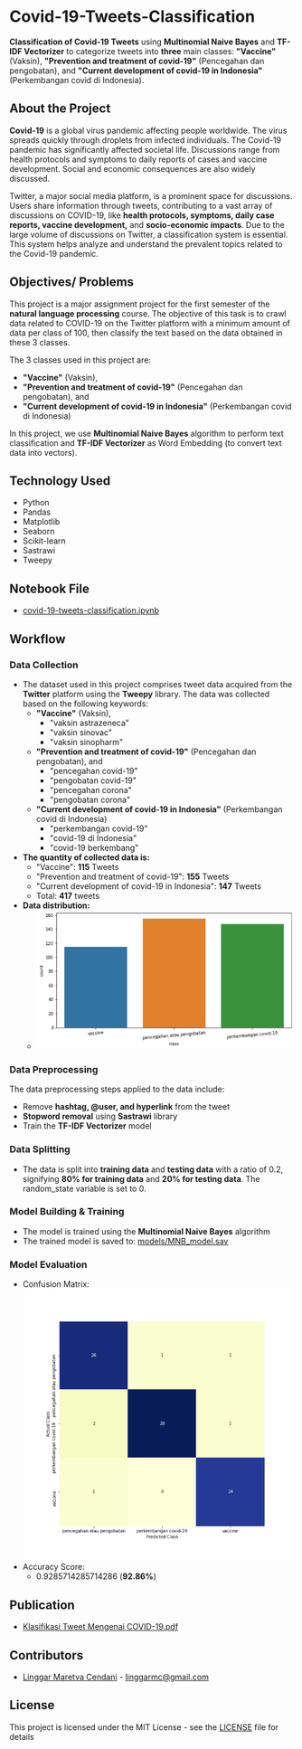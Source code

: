 # Covid-19-Tweets-Classification
**Classification of Covid-19 Tweets** using **Multinomial Naive Bayes** and **TF-IDF Vectorizer** to categorize tweets into **three** main classes: **"Vaccine"** (Vaksin), **"Prevention and treatment of covid-19"** (Pencegahan dan pengobatan), and **"Current development of covid-19 in Indonesia"** (Perkembangan covid di Indonesia).

## About the Project

**Covid-19** is a global virus pandemic affecting people worldwide. The virus spreads quickly through droplets from infected individuals. The Covid-19 pandemic has significantly affected societal life. Discussions range from health protocols and symptoms to daily reports of cases and vaccine development. Social and economic consequences are also widely discussed.

Twitter, a major social media platform, is a prominent space for discussions. Users share information through tweets, contributing to a vast array of discussions on COVID-19, like **health protocols, symptoms, daily case reports, vaccine development,** and **socio-economic impacts**. Due to the large volume of discussions on Twitter, a classification system is essential. This system helps analyze and understand the prevalent topics related to the Covid-19 pandemic.

## Objectives/ Problems

This project is a major assignment project for the first semester of the **natural language processing** course. The objective of this task is to crawl data related to COVID-19 on the Twitter platform with a minimum amount of data per class of 100, then classify the text based on the data obtained in these 3 classes.

The 3 classes used in this project are:
- **"Vaccine"** (Vaksin),
- **"Prevention and treatment of covid-19"** (Pencegahan dan pengobatan), and
- **"Current development of covid-19 in Indonesia"** (Perkembangan covid di Indonesia)

In this project, we use **Multinomial Naive Bayes** algorithm to perform text classification and **TF-IDF Vectorizer** as Word Embedding (to convert text data into vectors).

## Technology Used
* Python
* Pandas
* Matplotlib
* Seaborn
* Scikit-learn
* Sastrawi
* Tweepy

## Notebook File
* [covid-19-tweets-classification.ipynb](notebooks/covid-19-tweets-classification.ipynb)

## Workflow
### Data Collection
  - The dataset used in this project comprises tweet data acquired from the **Twitter** platform using the **Tweepy** library. The data was collected based on the following keywords:
    - **"Vaccine"** (Vaksin),
      - "vaksin astrazeneca"
      - "vaksin sinovac"
      - "vaksin sinopharm"
    - **"Prevention and treatment of covid-19"** (Pencegahan dan pengobatan), and
      - "pencegahan covid-19"
      - "pengobatan covid-19"
      - "pencegahan corona"
      - "pengobatan corona"
    - **"Current development of covid-19 in Indonesia"** (Perkembangan covid di Indonesia)
      - "perkembangan covid-19"
      - "covid-19 di Indonesia"
      - "covid-19 berkembang"
  - **The quantity of collected data is:**
    - "Vaccine": **115** Tweets
    - "Prevention and treatment of covid-19": **155** Tweets
    - "Current development of covid-19 in Indonesia": **147** Tweets
    - Total: **417** tweets
  - **Data distribution:**
    - ![images/data_distribution.png](images/data_distribution.png)
### Data Preprocessing
  The data preprocessing steps applied to the data include:
  - Remove **hashtag, @user, and hyperlink** from the tweet
  - **Stopword removal** using **Sastrawi** library
  - Train the **TF-IDF Vectorizer** model
### Data Splitting
  - The data is split into **training data** and **testing data** with a ratio of 0.2, signifying **80% for training data** and **20% for testing data**. The random_state variable is set to 0.
### Model Building & Training
  - The model is trained using the **Multinomial Naive Bayes** algorithm
  - The trained model is saved to: [models/MNB_model.sav](models/MNB_model.sav)
### Model Evaluation
  - Confusion Matrix:
    ![images/conf_mat.png](images/conf_mat.png)
  - Accuracy Score:
    - 0.9285714285714286 (**92.86%**)

## Publication
* [Klasifikasi Tweet Mengenai COVID-19.pdf](docs/PBA%20Tugas%20Besar%20-%20Kelompok%202.pdf)

## Contributors
* [Linggar Maretva Cendani](https://github.com/LinggarM) - [linggarmc@gmail.com](mailto:linggarmc@gmail.com)

## License
This project is licensed under the MIT License - see the [LICENSE](LICENSE) file for details
